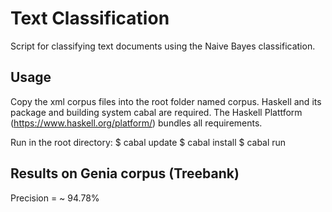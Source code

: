 # Text Classification
Script for classifying text documents using the Naive Bayes classification.

## Usage
Copy the xml corpus files into the root folder named corpus.
Haskell and its package and building system cabal are required.
The Haskell Plattform (https://www.haskell.org/platform/) bundles all requirements.

Run in the root directory:
$ cabal update
$ cabal install
$ cabal run

## Results on Genia corpus (Treebank)
Precision = ~ 94.78%
